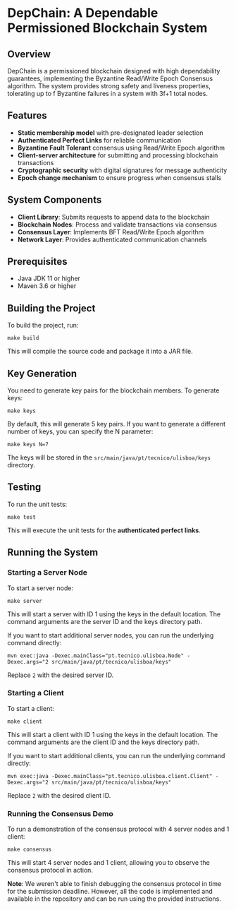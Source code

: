 # DepChain: A Dependable Permissioned Blockchain System

## Overview
DepChain is a permissioned blockchain designed with high dependability guarantees, implementing the Byzantine Read/Write Epoch Consensus algorithm. The system provides strong safety and liveness properties, tolerating up to f Byzantine failures in a system with 3f+1 total nodes.

## Features
- **Static membership model** with pre-designated leader selection
- **Authenticated Perfect Links** for reliable communication
- **Byzantine Fault Tolerant** consensus using Read/Write Epoch algorithm
- **Client-server architecture** for submitting and processing blockchain transactions
- **Cryptographic security** with digital signatures for message authenticity
- **Epoch change mechanism** to ensure progress when consensus stalls

## System Components
- **Client Library**: Submits requests to append data to the blockchain
- **Blockchain Nodes**: Process and validate transactions via consensus
- **Consensus Layer**: Implements BFT Read/Write Epoch algorithm
- **Network Layer**: Provides authenticated communication channels

## Prerequisites

- Java JDK 11 or higher
- Maven 3.6 or higher

## Building the Project

To build the project, run:
```
make build
```

This will compile the source code and package it into a JAR file.

## Key Generation

You need to generate key pairs for the blockchain members. To generate keys:

```
make keys
```

By default, this will generate 5 key pairs. If you want to generate a different number of keys, you can specify the N parameter:

```
make keys N=7
```

The keys will be stored in the `src/main/java/pt/tecnico/ulisboa/keys` directory.

## Testing

To run the unit tests:

```
make test
```

This will execute the unit tests for the **authenticated perfect links**.

## Running the System

### Starting a Server Node

To start a server node:

```
make server
```

This will start a server with ID 1 using the keys in the default location. The command arguments are the server ID and the keys directory path.

If you want to start additional server nodes, you can run the underlying command directly:

```
mvn exec:java -Dexec.mainClass="pt.tecnico.ulisboa.Node" -Dexec.args="2 src/main/java/pt/tecnico/ulisboa/keys"
```

Replace `2` with the desired server ID.

### Starting a Client

To start a client:

```
make client
```

This will start a client with ID 1 using the keys in the default location. The command arguments are the client ID and the keys directory path.

If you want to start additional clients, you can run the underlying command directly:

```
mvn exec:java -Dexec.mainClass="pt.tecnico.ulisboa.client.Client" -Dexec.args="2 src/main/java/pt/tecnico/ulisboa/keys"
```

Replace `2` with the desired client ID.

### Running the Consensus Demo

To run a demonstration of the consensus protocol with 4 server nodes and 1 client:

```
make consensus
```

This will start 4 server nodes and 1 client, allowing you to observe the consensus protocol in action.

**Note**: We weren't able to finish debugging the consensus protocol in time for the submission deadline. However, all the code is implemented and available in the repository and can be run using the provided instructions.

